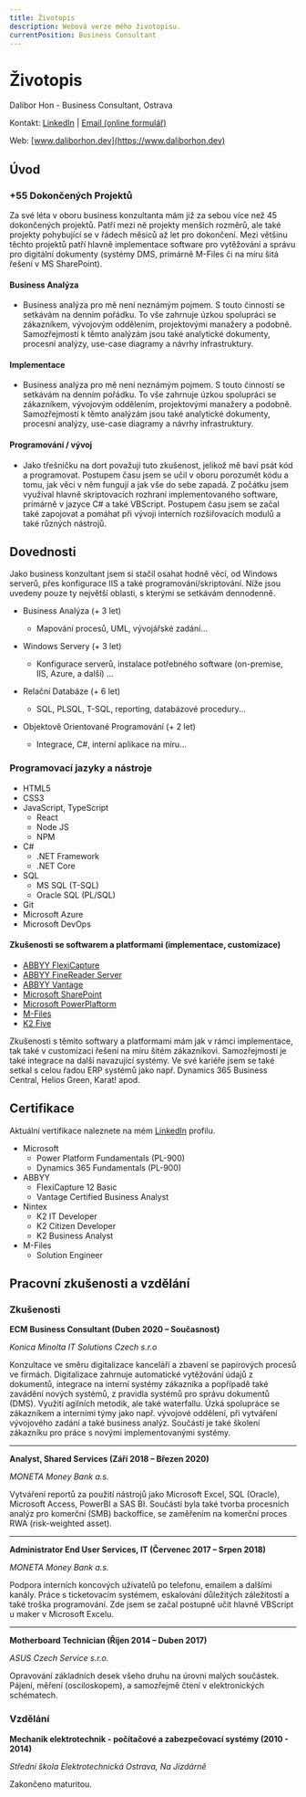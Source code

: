 ```yaml
---
title: Životopis
description: Webová verze mého životopisu.
currentPosition: Business Consultant
---
```


# Životopis

Dalibor Hon - Business Consultant, Ostrava

Kontakt: [LinkedIn](https://www.linkedin.com/in/dalibor-hon/) | [Email (online formulář)](https://www.daliborhon.dev/cs/about/contact)

Web: [www.daliborhon.dev](https://www.daliborhon.dev)

## Úvod

### +55 Dokončených Projektů

Za své léta v oboru business konzultanta mám již za sebou více než 45 dokončených projektů. Patří mezi ně projekty menších rozměrů, ale také projekty pohybující se v řádech měsíců až let pro dokončení.
Mezi většinu těchto projektů patří hlavně implementace software pro vytěžování a správu pro digitální dokumenty (systémy DMS, primárně M-Files či na míru šitá řešení v MS SharePoint).

#### Business Analýza

-   Business analýza pro mě není neznámým pojmem. S touto činností se setkávám na denním pořádku. To vše zahrnuje úzkou spolupráci se zákazníkem, vývojovým oddělením, projektovými manažery a podobně.
    Samozřejmostí k těmto analýzám jsou také analytické dokumenty, procesní analýzy, use-case diagramy a návrhy infrastruktury.

#### Implementace

-   Business analýza pro mě není neznámým pojmem. S touto činností se setkávám na denním pořádku.
    To vše zahrnuje úzkou spolupráci se zákazníkem, vývojovým oddělením, projektovými manažery a podobně.
    Samozřejmostí k těmto analýzám jsou také analytické dokumenty, procesní analýzy, use-case diagramy a návrhy infrastruktury.

#### Programování / vývoj

-   Jako třešničku na dort považuji tuto zkušenost, jelikož mě baví psát kód a programovat. Postupem času jsem se učil v oboru porozumět kódu a tomu, jak věci v něm fungují a jak vše do sebe zapadá.
    Z počátku jsem využíval hlavně skriptovacích rozhraní implementovaného software, primárně v jazyce C# a také VBScript.
    Postupem času jsem se začal také zapojovat a pomáhat při vývoji interních rozšiřovacích modulů a také různých nástrojů.

## Dovednosti

Jako business konzultant jsem si stačil osahat hodně věcí, od Windows serverů, přes konfigurace IIS a také programování/skriptování.
Níže jsou uvedeny pouze ty největší oblasti, s kterými se setkávám dennodenně.

-   Business Analýza (\+ 3 let)

    -   Mapování procesů, UML, vývojářské zadání...

-   Windows Servery (\+ 3 let)

    -   Konfigurace serverů, instalace potřebného software (on-premise, IIS, Azure, a další) ...

-   Relační Databáze (\+ 6 let)

    -   SQL, PLSQL, T-SQL, reporting, databázové procedury...

-   Objektově Orientované Programování (\+ 2 let)
    -   Integrace, C#, interní aplikace na míru...

### Programovací jazyky a nástroje

-   HTML5
-   CSS3
-   JavaScript, TypeScript
    -   React
    -   Node JS
    -   NPM
-   C#
    -   .NET Framework
    -   .NET Core
-   SQL
    -   MS SQL (T-SQL)
    -   Oracle SQL (PL/SQL)
-   Git
-   Microsoft Azure
-   Microsoft DevOps

#### Zkušenosti se softwarem a platformami (implementace, customizace)

-   [ABBYY FlexiCapture](https://www.abbyy.com/flexicapture/)
-   [ABBYY FineReader Server](https://www.abbyy.com/finereader-server/)
-   [ABBYY Vantage](https://www.abbyy.com/vantage/)
-   [Microsoft SharePoint](https://www.microsoft.com/cs-cz/microsoft-365/sharepoint/collaboration)
-   [Microsoft PowerPlaftorm](https://powerplatform.microsoft.com/en-us/)
-   [M-Files](https://www.m-files.com/)
-   [K2 Five](https://www.nintex.com/process-automation/k2-software/)

Zkušenosti s těmito softwary a platformami mám jak v rámci implementace, tak také v customizaci řešení na míru šitém zákazníkovi.
Samozřejmostí je také integrace na další navazující systémy. Ve své kariéře jsem se také setkal s celou řadou ERP systémů jako např. Dynamics 365 Business Central, Helios Green, Karat! apod.

## Certifikace

Aktuální vertifikace naleznete na mém [LinkedIn](https://www.linkedin.com/in/dalibor-hon/details/certifications/) profilu.

-   Microsoft
    -   Power Platform Fundamentals (PL-900)
    -   Dynamics 365 Fundamentals (PL-900)
-   ABBYY
    -   FlexiCapture 12 Basic
    -   Vantage Certified Business Analyst
-   Nintex
    -   K2 IT Developer
    -   K2 Citizen Developer
    -   K2 Business Analyst
-   M-Files
    -   Solution Engineer

## Pracovní zkušenosti a vzdělání

### Zkušenosti

**ECM Business Consultant (Duben 2020 – Současnost)**

_Konica Minolta IT Solutions Czech s.r.o_

Konzultace ve směru digitalizace kanceláří a zbavení se papírových procesů ve firmách. Digitalizace zahrnuje automatické vytěžování údajů z dokumentů, integrace na interní systémy zákazníka a popřípadě také zavádění nových systémů, z pravidla systémů pro správu dokumentů (DMS). Využití agilních metodik, ale také waterfallu. Úzká spolupráce se zákazníkem a interními týmy jako např. vývojové oddělení, při vytváření vývojového zadání a také business analýz. Součástí je také školení zákazníku pro práce s novými implementovanými systémy.

---

**Analyst, Shared Services (Září 2018 – Březen 2020)**

_MONETA Money Bank a.s._

Vytváření reportů za použití nástrojů jako Microsoft Excel, SQL (Oracle), Microsoft Access, PowerBI a SAS BI. Součástí byla také tvorba procesních analýz pro komerční (SMB) backoffice, se zaměřením na komerční proces RWA (risk-weighted asset).

---

**Administrator End User Services, IT (Červenec 2017 – Srpen 2018)**

_MONETA Money Bank a.s._

Podpora interních koncových uživatelů po telefonu, emailem a dalšími kanály. Práce s ticketovacím systémem, eskalování důležitých záležitostí a také troška programování. Zde jsem se začal postupně učit hlavně VBScript u maker v Microsoft Excelu.

---

**Motherboard Technician (Říjen 2014 – Duben 2017)**

_ASUS Czech Service s.r.o._

Opravování základních desek všeho druhu na úrovni malých součástek. Pájení, měření (osciloskopem), a samozřejmě čtení v elektronických schématech.

### Vzdělání

**Mechanik elektrotechnik - počítačové a zabezpečovací systémy (2010 - 2014)**

_Střední škola Elektrotechnická Ostrava, Na Jízdárně_

Zakončeno maturitou.
